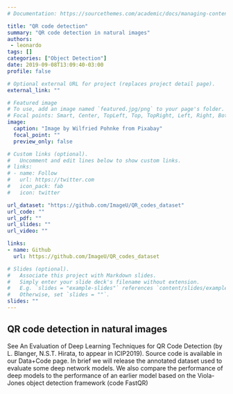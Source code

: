 ```yaml
---
# Documentation: https://sourcethemes.com/academic/docs/managing-content/

title: "QR code detection"
summary: "QR code detection in natural images"
authors: 
 - leonardo
tags: []
categories: ["Object Detection"]
date: 2019-09-08T13:09:40-03:00
profile: false

# Optional external URL for project (replaces project detail page).
external_link: ""

# Featured image
# To use, add an image named `featured.jpg/png` to your page's folder.
# Focal points: Smart, Center, TopLeft, Top, TopRight, Left, Right, BottomLeft, Bottom, BottomRight.
image:
  caption: "Image by Wilfried Pohnke from Pixabay"
  focal_point: ""
  preview_only: false

# Custom links (optional).
#   Uncomment and edit lines below to show custom links.
# links:
# - name: Follow
#   url: https://twitter.com
#   icon_pack: fab
#   icon: twitter

url_dataset: "https://github.com/ImageU/QR_codes_dataset"
url_code: ""
url_pdf: ""
url_slides: ""
url_video: ""

links:
- name: Github
  url: https://github.com/ImageU/QR_codes_dataset

# Slides (optional).
#   Associate this project with Markdown slides.
#   Simply enter your slide deck's filename without extension.
#   E.g. `slides = "example-slides"` references `content/slides/example-slides.md`.
#   Otherwise, set `slides = ""`.
slides: ""
---
```



## QR code detection in natural images
See An Evaluation of Deep Learning Techniques for QR Code Detection (by L. Blanger, N.S.T. Hirata, to appear in ICIP2019). Source code is available in our Data+Code page. In brief we will release the annotated dataset used to evaluate some deep network models. We also compare the performance of deep models to the performance of an earlier model based on the Viola-Jones object detection framework (code FastQR)
